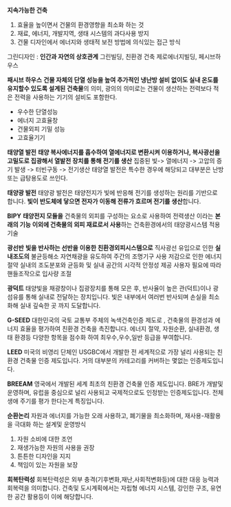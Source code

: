 
 **지속가능한 건축**
1. 효율을 높이면서 건물의 환경영향을 최소화 하는 것
2. 재료, 에너지, 개발지역, 생태 시스템의 과다사용 방지
3. 건물 디자인에서 에너지와 생태적 보전 방법에 의식있는 접근 방식

그린디자인 : **인간과 자연의 상호관계**
그린빌딩, 친환경 건축
제로에너지빌딩, 페시브하우스


**패시브 하우스**
**건물 자체의 단열 성능을 높여 추가적인 냉난방 설비 없이도 실내 온도를 유지할수 있도록 설계된 건축물**의 의미, 광의의 의미로는 건물이 생산하는 전력보다 적은 전력을 사용하는 기기의 설비도 포함한다.
- 우수한 단열성능
- 에너지 고효율창
- 건물외피 기밀 성능
- 고효율기기

**태양열 발전**
**태양 복사에너지를 흡수하여 열에너지로 변환시켜 이용하거나, 복사광선을 고밀도로 집광해서 열발전 장치를 통해 전기를 생산**
집중된 빛-> 열에너지 -> 고압의 증기 발생 -> 터빈구동 -> 전기생산
태양열 발전은 특수한 경우에 해당되고 대부분은 난방 또는 급탕용도로 쓰인다.

**태양광 발전**
태양광 발전은 태양전지가 빛에 반응해 전기를 생성하는 원리를 기반으로 합니다.
**빛이 반도체에 닿으면 전자가 이동해 전류가 흐르며 전기를 생산**합니다.

**BIPY**
**태양전지 모듈을** 건축물의 외피를 구성하는 요소로 사용하여 전력생산 이라는 **본래의 기능 이외에 건축물의 외피 재료로서 사용**하는 건축환경에서의 태양광시스템 적용기술

**광선반**
**빛을 반사하는 선반을 이용한 친환경외피시스템으로** 
직사광선 유입으로 인한 **실내조도의** 불균등해소
자연채광을 유도하여 주간의 조명기구 사용 저감으로 인한 에너지 절약
실내의 조도분포와 균등화 및 실내 공간의 시각적 안정성 제공
사용자 필요에 따라 핸들조작으로 입사량 조절


**광덕트**
태양빛을 채광창이나 집광장치를 통해 모은 후, 반사율이 높은 관(덕트)이나 광섬유를 통해 실내로 전달하는 장치입니다.
빛은 내부에서 여러번 반사되며 손실을 최소화해 실내 깊숙한 곳 까지 도달합니다.

**G-SEED**
대한민국의 국토 교통부 주체의 녹색건축인증 제도로 , 건축물의 환경성과 에너지 효율을 평가하여 친환경 건축을 촉진합니다. 에너지 절약, 자원순환, 실내환경, 생태 환경등 다양한 항목을 점수화 하여 최우수,우수,일반 등급을 부여합니다.

**LEED**
미국의 비영리 단체인 USGBC에서 개발한 전 세계적으로 가장 널리 사용되는 친환경 건축물 인증 제도입니다. 거의 대부분의 카테고리를 커버하는 몇없는 인증제도입니다.

**BREEAM**
영국에서 개발된 세계 최초의 친환경 건축물 인증 제도입니다. BRE가 개발및 운영하며, 유럽을 중심으로 널리 사용되고 국제적으로도 인정받는 인증제도입니다. 전체 생애 주기를 평가 한다는게 특징입니다.

**순환논리**
자원과 에너지를 가능한 오래 사용하고, 폐기물을 최소화하며, 재사용-재활용을 극대화 하는 설계및 운영방식

1. 자원 소비에 대한 조언
2. 재생가능한 자원의 사용을 권장
3. 튼튼한 디자인을 지지
4. 책임이 있는 자원을 보장

**회복탄력성**
회복탄력성은 외부 충격(기후변화,재난,사회적변화등)에 대한 대응 능력과 회복력을 의미합니다.
건축및 도시계획에서는 자립형 에너지 시스템, 강인한 구조, 유연한 공간 활용등이 이에 해당합니다.



